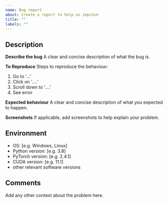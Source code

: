 ```yaml
---
name: Bug report
about: Create a report to help us improve
title: ""
labels: ""
---
```


## Description

**Describe the bug**
A clear and concise description of what the bug is.

**To Reproduce**
Steps to reproduce the behaviour:

1. Go to '...'
2. Click on '....'
3. Scroll down to '....'
4. See error

**Expected behaviour**
A clear and concise description of what you expected to happen.

**Screenshots**
If applicable, add screenshots to help explain your problem.

## Environment

- OS: [e.g. Windows, Linux]
- Python version: [e.g. 3.8]
- PyTorch version: [e.g. 2.4.1]
- CUDA version: [e.g. 11.1]
- other relevant software versions

## Comments

Add any other context about the problem here.
